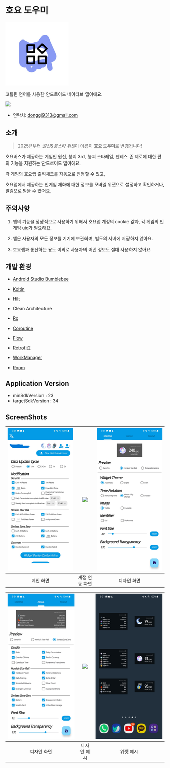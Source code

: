 # 호요 도우미

<img src="./assets/icon.jpg?raw=true" width="200" height="200">

코틀린 언어를 사용한 안드로이드 네이티브 앱이에요.



[<img src = "./assets/google-play-logo.png" width="150px">](https://play.google.com/store/apps/details?id=danggai.app.resinwidget)

- 연락처: donggi9313@gmail.com



## 소개

> 2025년부터 *원신&붕스타 위젯*이 이름이 **호요 도우미**로 변경됩니다!


호요버스가 제공하는 게임인 원신, 붕괴 3rd, 붕괴 스타레일, 젠레스 존 제로에 대한 편의 기능을 지원하는 안드로이드 앱이에요.

각 게임의 호요랩 출석체크를 자동으로 진행할 수 있고,

호요랩에서 제공하는 인게임 재화에 대한 정보를 모바일 위젯으로 설정하고 확인하거나, 알림으로 받을 수 있어요.




## 주의사항 

1. 앱의 기능을 정상적으로 사용하기 위해서 호요랩 계정의 cookie 값과, 각 게임의 인게임 uid가 필요해요.

2. 앱은 사용자의 모든 정보를 기기에 보관하며, 별도의 서버에 저장하지 않아요.

3. 호요랩과 통신하는 용도 이외로 사용자의 어떤 정보도 절대 사용하지 않아요.



## 개발 환경

- [Android Studio Bumblebee](https://developer.android.com/studio/intro)
- [Koltin](https://developer.android.com/kotlin)
- [Hilt](https://dagger.dev/hilt/)
- Clean Architecture

- [Rx](https://reactivex.io/)
- [Coroutine](https://developer.android.com/kotlin/coroutines?hl=ko)
- [Flow](https://developer.android.com/kotlin/flow?hl=ko)

- [Retrofit2](https://square.github.io/retrofit/)
- [WorkManager](https://developer.android.com/jetpack/androidx/releases/work?hl=ko)
- [Room](https://developer.android.com/training/data-storage/room/)



## Application Version

- minSdkVersion : 23
- targetSdkVersion : 34





## ScreenShots

| <img src="./assets/en00.jpg?raw=true" width="100%"> | <img src="./assets/en01.png?raw=true" width="100%"> | <img src="./assets/en02.jpg?raw=true" width="100%"> |
|:--------------------------------------------------:|:--------------------------------------------------:|:--------------------------------------------------:|
| 메인 화면                                          | 계정 연동 화면                                      | 디자인 화면                                        |

| <img src="./assets/en03.jpg?raw=true" width="100%"> | <img src="./assets/en04.png?raw=true" width="100%"> | <img src="./assets/kr05.jpg?raw=true" width="100%"> |
|:--------------------------------------------------:|:--------------------------------------------------:|:--------------------------------------------------:|
| 디자인 화면                                        | 디자인 예시                                        | 위젯 예시                                          |


